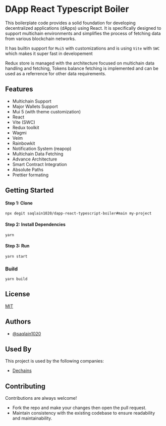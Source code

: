 
# DApp React Typescript Boiler

This boilerplate code provides a solid foundation for developing decentralized applications (dApps) using React. It is specifically designed to support multichain environments and simplifies the process of fetching data from various blockchain networks.

It has builtin support for `Mui5` with customizations and is using `Vite` with `SWC` which makes it super fast in developement

Redux store is managed with the architecture focused on multichain data handling and fetching, Tokens balance fetching is implemented and can be used as a referrence for other data requirements.
## Features

- Multichain Support
- Major Wallets Support
- Mui 5 (with theme customization)
- React
- Vite (SWC)
- Redux toolkit
- Wagmi
- Veim
- Rainbowkit
- Notification System (reapop)
- Multichain Data Fetching
- Advance Architecture
- Smart Contract Integration
- Absolute Paths
- Prettier formating



## Getting Started

#### Step 1: Clone
```
npx degit saqlain1020/dapp-react-typescript-boiler#main my-project
```

#### Step 2: Install Dependencies
```
yarn
```

#### Step 3: Run
```
yarn start
```

### Build
```
yarn build
```


## License

[MIT](https://choosealicense.com/licenses/mit/)


## Authors

- [@saqlain1020](https://www.github.com/saqlain1020)


## Used By

This project is used by the following companies:

- [Dechains](https://dechains.com)


## Contributing

Contributions are always welcome!

- Fork the repo and make your changes then open the pull request.
- Maintain consistency with the existing codebase to ensure readability and maintainability.
